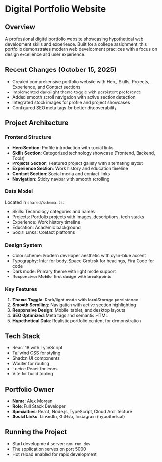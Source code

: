 # Digital Portfolio Website

## Overview
A professional digital portfolio website showcasing hypothetical web development skills and experience. Built for a college assignment, this portfolio demonstrates modern web development practices with a focus on design excellence and user experience.

## Recent Changes (October 15, 2025)
- Created comprehensive portfolio website with Hero, Skills, Projects, Experience, and Contact sections
- Implemented dark/light theme toggle with persistent preference
- Added smooth scroll navigation with active section detection
- Integrated stock images for profile and project showcases
- Configured SEO meta tags for better discoverability

## Project Architecture

### Frontend Structure
- **Hero Section**: Profile introduction with social links
- **Skills Section**: Categorized technology showcase (Frontend, Backend, Tools)
- **Projects Section**: Featured project gallery with alternating layout
- **Experience Section**: Work history and education timeline
- **Contact Section**: Social media and contact links
- **Navigation**: Sticky navbar with smooth scrolling

### Data Model
Located in `shared/schema.ts`:
- Skills: Technology categories and names
- Projects: Portfolio projects with images, descriptions, tech stacks
- Experience: Work history timeline
- Education: Academic background
- Social Links: Contact platforms

### Design System
- Color scheme: Modern developer aesthetic with cyan-blue accent
- Typography: Inter for body, Space Grotesk for headings, Fira Code for code
- Dark mode: Primary theme with light mode support
- Responsive: Mobile-first design with breakpoints

### Key Features
1. **Theme Toggle**: Dark/light mode with localStorage persistence
2. **Smooth Scrolling**: Navigation with active section highlighting
3. **Responsive Design**: Mobile, tablet, and desktop layouts
4. **SEO Optimized**: Meta tags and semantic HTML
5. **Hypothetical Data**: Realistic portfolio content for demonstration

## Tech Stack
- React 18 with TypeScript
- Tailwind CSS for styling
- Shadcn UI components
- Wouter for routing
- Lucide React for icons
- Vite for build tooling

## Portfolio Owner
- **Name**: Alex Morgan
- **Role**: Full Stack Developer
- **Specialties**: React, Node.js, TypeScript, Cloud Architecture
- **Social Links**: LinkedIn, GitHub, Instagram (hypothetical)

## Running the Project
- Start development server: `npm run dev`
- The application serves on port 5000
- Hot reload enabled for rapid development
